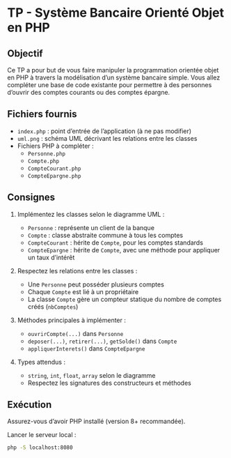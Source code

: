 # TP - Système Bancaire Orienté Objet en PHP

## Objectif

Ce TP a pour but de vous faire manipuler la programmation orientée objet en PHP à travers la modélisation d’un système bancaire simple. Vous allez compléter une base de code existante pour permettre à des personnes d’ouvrir des comptes courants ou des comptes épargne.

## Fichiers fournis

- `index.php` : point d’entrée de l’application (à ne pas modifier)
- `uml.png` : schéma UML décrivant les relations entre les classes
- Fichiers PHP à compléter :
  - `Personne.php`
  - `Compte.php`
  - `CompteCourant.php`
  - `CompteEpargne.php`

## Consignes

1. Implémentez les classes selon le diagramme UML :
   - `Personne` : représente un client de la banque
   - `Compte` : classe abstraite commune à tous les comptes
   - `CompteCourant` : hérite de `Compte`, pour les comptes standards
   - `CompteEpargne` : hérite de `Compte`, avec une méthode pour appliquer un taux d’intérêt

2. Respectez les relations entre les classes :
   - Une `Personne` peut posséder plusieurs comptes
   - Chaque `Compte` est lié à un propriétaire
   - La classe `Compte` gère un compteur statique du nombre de comptes créés (`nbComptes`)

3. Méthodes principales à implémenter :
   - `ouvrirCompte(...)` dans `Personne`
   - `deposer(...)`, `retirer(...)`, `getSolde()` dans `Compte`
   - `appliquerInterets()` dans `CompteEpargne`

4. Types attendus :
   - `string`, `int`, `float`, `array` selon le diagramme
   - Respectez les signatures des constructeurs et méthodes

## Exécution

Assurez-vous d’avoir PHP installé (version 8+ recommandée).

Lancer le serveur local :

```bash
php -S localhost:8080
